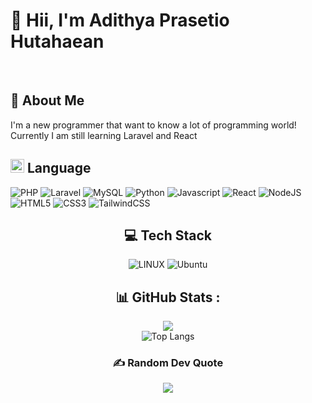 # 👋 Hii, I'm Adithya Prasetio Hutahaean 
<br>

## 💫 About Me
I'm a new programmer that want to know a lot of programming world!
<br>
Currently I am still learning Laravel and React

## <img src="https://media2.giphy.com/media/QssGEmpkyEOhBCb7e1/giphy.gif?cid=ecf05e47a0n3gi1bfqntqmob8g9aid1oyj2wr3ds3mg700bl&rid=giphy.gif" width ="22"> Language
![PHP](https://img.shields.io/badge/php-%23777BB4.svg?style=for-the-badge&logo=php&logoColor=white) ![Laravel](https://img.shields.io/badge/laravel-%23FF2D20.svg?style=for-the-badge&logo=laravel&logoColor=white) ![MySQL](https://img.shields.io/badge/mysql-%2300f.svg?style=for-the-badge&logo=mysql&logoColor=white) ![Python](https://img.shields.io/badge/Python-3776AB?style=for-the-badge&logo=python&logoColor=white) ![Javascript](https://img.shields.io/badge/JavaScript-323330?style=for-the-badge&logo=javascript&logoColor=F7DF1E) ![React](https://img.shields.io/badge/react-%2320232a.svg?style=for-the-badge&logo=react&logoColor=%2361DAFB) ![NodeJS](https://img.shields.io/badge/node.js-6DA55F?style=for-the-badge&logo=node.js&logoColor=white) ![HTML5](https://img.shields.io/badge/html5-%23E34F26.svg?style=for-the-badge&logo=html5&logoColor=white) ![CSS3](https://img.shields.io/badge/css3-%231572B6.svg?style=for-the-badge&logo=css3&logoColor=white) ![TailwindCSS](https://img.shields.io/badge/tailwindcss-%2338B2AC.svg?style=for-the-badge&logo=tailwind-css&logoColor=white)
<center>

## 💻 Tech Stack
![LINUX](https://img.shields.io/badge/Linux-FCC624?style=for-the-badge&logo=linux&logoColor=black) ![Ubuntu](https://img.shields.io/badge/Ubuntu-E95420?style=for-the-badge&logo=ubuntu&logoColor=white) 

## 📊 GitHub Stats :
<!--[![Anurag's GitHub stats](https://github-readme-stats.vercel.app/api?username=hikaruyo&show_icons=true&theme=radical)](https://github.com/hikaruyo/github-readme-stats&show_icons=true&theme=radical)-->
![](https://github-readme-streak-stats.herokuapp.com/?user=hikaruyo&theme=vision-friendly-dark&hide_border=true&count_private=true)<br>
![Top Langs](https://github-readme-stats.vercel.app/api/top-langs/?username=hikaruyo&layout=compact&theme=vision-friendly-dark&hide_border=true)

### ✍️ Random Dev Quote
![](https://quotes-github-readme.vercel.app/api?type=horizontal&theme=radical)
